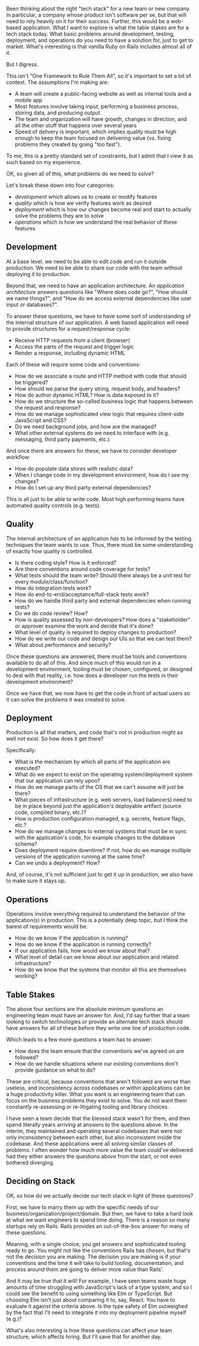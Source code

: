 Been thinking about the right "tech stack" for a new team or new company.  In particular, a company whose product isn't software per se, but that will need to rely heavily on it for their success.  Further, this would be a web-based application. What I want to explore is what the table stakes are for a tech stack today.  What basic problems around development, testing, deployment, and operations do you need to have a solution for, just to get to market.  What's interesting is that vanilla Ruby on Rails includes almost all of it.

But I digress.

This isn't "One Framework to Rule Them All", so it's important to set a bit of context.  The assumptions I'm
making are:

* A team will create a public-facing website as well as internal tools and a mobile app
* Most features involve taking input, performing a business process, storing data, and producing output
* The team and organization will have growth, changes in direction, and all the other stuff that happens over
  several years
* Speed of delivery is important, which implies quality must be high enough to keep the team focused on
  delivering value (vs. fixing problems they created by going "too fast").

To me, this is a pretty standard set of constraints, but I admit that I view it as such based on my experience.

OK, so given all of this, what problems do we need to solve?

Let's break these down into four categories:

* *development* which allows us to create or modify features
* *quality* which is how we verify features work as desired
* *deployment* which is how our changes become real and start to actually solve the problems they are to solve
* *operations* which is how we understand the real behavior of these features

## Development

At a base level, we need to be able to edit code and run it outside production.  We need to be able to share our
code with the team without deploying it to production.

Beyond that, we need to have an application architecture.  An _application architecture_ answers questions like
"Where does code go?", "How should we name things?", and "How do we access external dependencies like user input
or databases?".

To answer these questions, we have to have some sort of understanding of the internal structure of our
application.  A web based application will need to provide structures for a request/response cycle:

* Receive HTTP requests from a client (browser)
* Access the parts of the request and trigger logic
* Render a response, including dynamic HTML

Each of these will require some code and conventions:

* How do we associate a route and HTTP method with code that should be triggered?
* How should we parse the query string, request body, and headers?
* How do author dynamic HTML?  How is data exposed to it?
* How do we structure the so-called business logic that happens between the request and response?
* How do we manage sophisticated view logic that requires client-side JavaScript and CSS?
* Do we need background jobs, and how are the managed?
* What other external systems do we need to interface with (e.g. messaging, third party payments, etc.)

And once there are answers for these, we have to consider developer workflow:

* How do populate data stores with realistic data?
* When I change code in my development environment, how do I see my changes?
* How do I set up any third party external dependencies?

This is all just to be able to write code.  Most high performing teams have automated quality controls (e.g.
tests).

## Quality

The internal architecture of an application *has* to be informed by the testing techniques the team wants to
use.  Thus, there must be some understanding of exactly how quality is controlled.

* Is there coding style?  How is it enforced?
* Are there conventions around code coverage for tests?
* What tests should the team write?  Should there always be a unit test for every module/class/function?
* How do integration tests work?
* How do end-to-end/acceptance/full-stack tests work?
* How do we handle third party and external dependencies when running tests?
* Do we do code review?  How?
* How is quality assessed by non-developers?  How does a "stakeholder" or approver examine the work and decide
  that it's done?
* What level of quality is required to deploy changes to production?
* How do we write our code and design our UIs so that we can test them?
* What about performance and security?

Once these questions are answered, there must be tools and conventions available to do all of this.  And since
much of this would run in a development environment, tooling must be chosen, configured, or designed to deal
with that reality, i.e. how does a developer run the tests in their development environment?  

Once we have that, we now have to get the code in front of actual users so it can solve the problems it was
created to solve.

## Deployment

Production is all that matters, and code that's not in production might as well not exist.  So how does it get
there?

Specifically:

* What is the mechanism by which all parts of the application are executed?
* What do we expect to exist on the operating system/deployment system that our application can rely upon?
* How do we manage parts of the OS that we can't assume will just be there?
* What pieces of infrastructure (e.g. web servers, load balancers) need to be in place beyond just the application's deployable artifact (source code, compiled binary, etc.)?
* How is production configuration managed, e.g. secrets, feature flags, etc.?
* How do we manage changes to external systems that must be in sync with the application's code, for example changes to the database schema?
* Does deployment require downtime?  If not, how do we manage multiple versions of the application running at the same time?
* Can we undo a deployment? How?

And, of course, it's not sufficient just to get it up in production, we also have to make sure it stays up.

## Operations

Operations involve everything required to understand the behavior of the application(s) in production.  This is
a potentially deep topic, but I think the barest of requirements would be:

* How do we know if the application is running?
* How do we know if the application is running correctly?
* If our application fails, how would we know about that?
* What level of detail can we know about our application and related infrastructure?
* How do we know that the systems that monitor all this are themselves working?

## Table Stakes

The above four sections are the absolute minimum questions an engineering team must have an answer for.  And,
I'd say further that a team looking to switch technologies or provide an alternate tech stack should have
answers for all of these before they write one line of production code.

Which leads to a few more questions a team has to answer:

* How does the team ensure that the conventions we've agreed on are followed?
* How do we handle situations where our existing conventions don't provide guidance on what to do?

These are critical, because conventions that aren't followed are worse than useless, and inconsistency across
codebases or within applications can be a huge productivity killer.  What you want is an engineering team that
can focus on the business problems they exist to solve. You do not want them constantly re-assessing or
re-litigating tooling and library choices.

I have seen a team decide that the blessed stack wasn't for them, and then spend literally years arriving at
answers to the questions above.  In the interim, they maintained and operating several codebases that were not
only inconsistency between each other, but also inconsistent inside the codebase.  And these applications were all solving similar classes of problems. I often wonder how much more value the team could've delivered had they either answers the questions above from the start, or not even bothered diverging.

## Deciding on Stack

OK, so how do we actually decide our tech stack in light of these questions?

First, we have to marry them up with the specific needs of our business/organization/project/domain.  But then,
we have to take a hard look at what we want engineers to spend time doing.  There is a reason so many startups
rely on Rails. Rails provides an out-of-the-box answer for many of these questions.

Meaning, with a single choice, you get answers and sophisticated tooling ready to go.  You might not like the
conventions Rails has chosen, but that's not the decision you are making.  The decision you are making is if
*your* conventions and the time it will take to build tooling, documentation, and process around them are going
to deliver more value than Rails'.

And it may be true that it will!  For example, I have seen teams waste huge amounts of time struggling with
JavaScript's lack of a type system, and so I could see the benefit to using something like Elm or TypeScript.
But choosing Elm isn't just about comparing it to, say, React.  You have to evaluate it against the criteria
above.  Is the type safety of Elm outweighed by the fact that I'll need to integrate it into my deployment
pipeline myself (e.g.)?

What's also interesting is how these questions can affect your team structure, which affects hiring.  But I'll
save that for another day.
